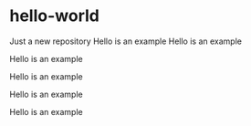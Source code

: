# hello-world
Just a new repository
Hello is an example
Hello is an example

Hello is an example

Hello is an example

Hello is an example

Hello is an example

